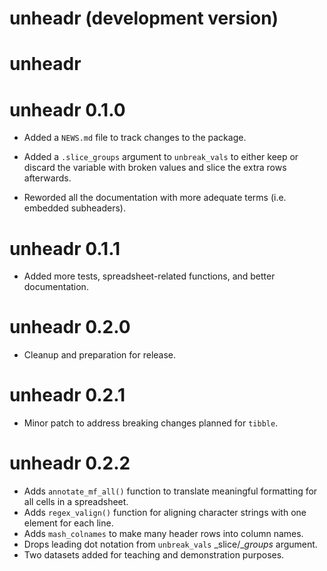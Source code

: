 # unheadr (development version)

# unheadr 

# unheadr 0.1.0

* Added a `NEWS.md` file to track changes to the package.
* Added a `.slice_groups` argument to `unbreak_vals` to either keep or discard the variable with broken values and slice the extra rows afterwards. 

* Reworded all the documentation with more adequate terms (i.e. embedded subheaders).

# unheadr 0.1.1
* Added more tests, spreadsheet-related functions, and better documentation.

# unheadr 0.2.0
* Cleanup and preparation for release.

# unheadr 0.2.1
* Minor patch to address breaking changes planned for `tibble`. 

# unheadr 0.2.2
* Adds `annotate_mf_all()` function to translate meaningful formatting for all cells in a spreadsheet.
* Adds `regex_valign()` function for aligning character strings with one element for each line.
* Adds `mash_colnames` to make many header rows into column names.
* Drops leading dot notation from `unbreak_vals` _slice/__groups_ argument.
* Two datasets added for teaching and demonstration purposes.

